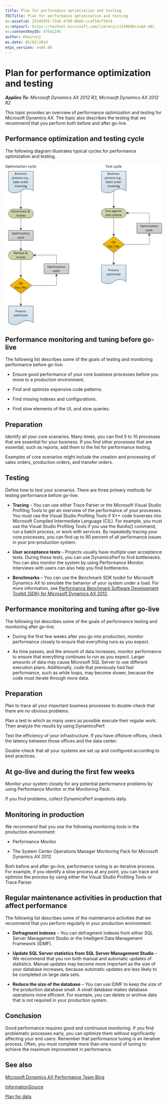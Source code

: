 ```yaml
---
title: Plan for performance optimization and testing
TOCTitle: Plan for performance optimization and testing
ms:assetid: 23349355-77a5-4790-80e6-ccaf54cf3bf4
ms:mtpsurl: https://technet.microsoft.com/library/JJ149696(v=AX.60)
ms:contentKeyID: 47541245
author: Khairunj
ms.date: 05/02/2014
mtps_version: v=AX.60
---
```


# Plan for performance optimization and testing 


_**Applies To:** Microsoft Dynamics AX 2012 R3, Microsoft Dynamics AX 2012 R2_

This topic provides an overview of performance optimization and testing for Microsoft Dynamics AX. The topic also describes the testing that we recommend that you perform both before and after go-live.

## Performance optimization and testing cycle

The following diagram illustrates typical cycles for performance optimization and testing.

![Performance optomization and testing process](images/JJ149696.PerformanceOptimization(AX.60).png "Performance optomization and testing process")

## Performance monitoring and tuning before go-live

The following list describes some of the goals of testing and monitoring performance before go-live:

  - Ensure good performance of your core business processes before you move to a production environment.

  - Find and optimize expensive code patterns.

  - Find missing indexes and configurations.

  - Find slow elements of the UI, and slow queries.

## Preparation

Identify all your core scenarios. Many times, you can find 5 to 10 processes that are essential for your business. If you find other processes that are essential, such as reports, add them to the list for performance testing.

Examples of core scenarios might include the creation and processing of sales orders, production orders, and transfer orders.

## Testing

Define how to test your scenarios. There are three primary methods for testing performance before go-live:

  - **Tracing** – You can use either Trace Parser or the Microsoft Visual Studio Profiling Tools to get an overview of the performance of your processes. You must use the Visual Studio Profiling Tools if X++ code traverses into Microsoft Compiled Intermediate Language (CIL). For example, you must use the Visual Studio Profiling Tools if you use the RunAs() command, run a batch process, or work with services. By repeatedly tracing your core processes, you can find up to 90 percent of all performance issues in your pre-production system.

  - **User acceptance tests** – Projects usually have multiple user acceptance tests. During these tests, you can use DynamicsPerf to find bottlenecks. You can also monitor the system by using Performance Monitor. Interviews with users can also help you find bottlenecks.

  - **Benchmarks** – You can use the Benchmark SDK toolkit for Microsoft Dynamics AX to simulate the behavior of your system under a load. For more information, see [Performance Benchmark Software Development Toolkit (SDK) for Microsoft Dynamics AX 2012](performance-benchmark-software-development-toolkit-sdk-for-microsoft-dynamics-ax-2012.md).

## Performance monitoring and tuning after go-live

The following list describes some of the goals of performance testing and monitoring after go-live:

  - During the first few weeks after you go into production, monitor performance closely to ensure that everything runs as you expect.

  - As time passes, and the amount of data increases, monitor performance to ensure that everything continues to run as you expect. Larger amounts of data may cause Microsoft SQL Server to use different execution plans. Additionally, code that previously had fast performance, such as while loops, may become slower, because the code must iterate through more data.

## Preparation

Plan to trace all your important business processes to double-check that there are no obvious problems.

Plan a test in which as many users as possible execute their regular work. Then analyze the results by using DynamicsPerf.

Test the efficiency of your infrastructure. If you have offshore offices, check the latency between those offices and the data center.

Double-check that all your systems are set up and configured according to best practices.

## At go-live and during the first few weeks

Monitor your system closely for any potential performance problems by using Performance Monitor or the Monitoring Pack.

If you find problems, collect DynamicsPerf snapshots daily.

## Monitoring in production

We recommend that you use the following monitoring tools in the production environment:

  - Performance Monitor

  - The System Center Operations Manager Monitoring Pack for Microsoft Dynamics AX 2012

Both before and after go-live, performance tuning is an iterative process. For example, if you identify a slow process at any point, you can trace and optimize the process by using either the Visual Studio Profiling Tools or Trace Parser.

## Regular maintenance activities in production that affect performance

The following list describes some of the maintenance activities that we recommend that you perform regularly in your production environment:

  - **Defragment indexes** – You can defragment indexes from either SQL Server Management Studio or the Intelligent Data Management Framework (IDMF).

  - **Update SQL Server statistics from SQL Server Management Studio** – We recommend that you run both manual and automatic updates of statistics. Manual updates may become more important as the size of your database increases, because automatic updates are less likely to be completed on large data sets.

  - **Reduce the size of the database** – You can use IDMF to keep the size of the production database small. A small database makes database operations more efficient. For example, you can delete or archive data that is not required in your production system.

## Conclusion

Good performance requires good and continuous monitoring. If you find problematic processes early, you can optimize them without significantly affecting your end users. Remember that performance tuning is an iterative process. Often, you must complete more than one round of tuning to achieve the maximum improvement in performance.

## See also

[Microsoft Dynamics AX Performance Team Blog](https://blogs.msdn.com/axperf)

[InformationSource](http://informationsource.dynamics.com/)

[Plan for data](plan-for-data.md)

  



